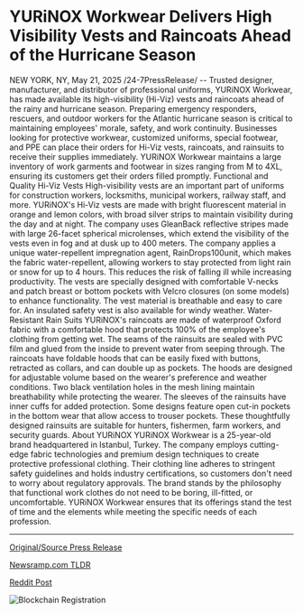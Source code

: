 # YURiNOX Workwear Delivers High Visibility Vests and Raincoats Ahead of the Hurricane Season

NEW YORK, NY, May 21, 2025 /24-7PressRelease/ -- Trusted designer, manufacturer, and distributor of professional uniforms, YURiNOX Workwear, has made available its high-visibility (Hi-Viz) vests and raincoats ahead of the rainy and hurricane season. Preparing emergency responders, rescuers, and outdoor workers for the Atlantic hurricane season is critical to maintaining employees' morale, safety, and work continuity.  Businesses looking for protective workwear, customized uniforms, special footwear, and PPE can place their orders for Hi-Viz vests, raincoats, and rainsuits to receive their supplies immediately. YURiNOX Workwear maintains a large inventory of work garments and footwear in sizes ranging from M to 4XL, ensuring its customers get their orders filled promptly.  Functional and Quality Hi-Viz Vests  High-visibility vests are an important part of uniforms for construction workers, locksmiths, municipal workers, railway staff, and more. YURiNOX's Hi-Viz vests are made with bright fluorescent material in orange and lemon colors, with broad silver strips to maintain visibility during the day and at night. The company uses GleanBack reflective stripes made with large 26-facet spherical microlenses, which extend the visibility of the vests even in fog and at dusk up to 400 meters.  The company applies a unique water-repellent impregnation agent, RainDrops100unit, which makes the fabric water-repellent, allowing workers to stay protected from light rain or snow for up to 4 hours. This reduces the risk of falling ill while increasing productivity.  The vests are specially designed with comfortable V-necks and patch breast or bottom pockets with Velcro closures (on some models) to enhance functionality. The vest material is breathable and easy to care for. An insulated safety vest is also available for windy weather.  Water-Resistant Rain Suits  YURiNOX's raincoats are made of waterproof Oxford fabric with a comfortable hood that protects 100% of the employee's clothing from getting wet. The seams of the rainsuits are sealed with PVC film and glued from the inside to prevent water from seeping through.  The raincoats have foldable hoods that can be easily fixed with buttons, retracted as collars, and can double up as pockets. The hoods are designed for adjustable volume based on the wearer's preference and weather conditions.  Two black ventilation holes in the mesh lining maintain breathability while protecting the wearer. The sleeves of the rainsuits have inner cuffs for added protection. Some designs feature open cut-in pockets in the bottom wear that allow access to trouser pockets. These thoughtfully designed rainsuits are suitable for hunters, fishermen, farm workers, and security guards.  About YURiNOX  YURiNOX Workwear is a 25-year-old brand headquartered in Istanbul, Turkey. The company employs cutting-edge fabric technologies and premium design techniques to create protective professional clothing. Their clothing line adheres to stringent safety guidelines and holds industry certifications, so customers don't need to worry about regulatory approvals.  The brand stands by the philosophy that functional work clothes do not need to be boring, ill-fitted, or uncomfortable. YURiNOX Workwear ensures that its offerings stand the test of time and the elements while meeting the specific needs of each profession. 

---

[Original/Source Press Release](https://www.24-7pressrelease.com/press-release/522990/yurinox-workwear-delivers-high-visibility-vests-and-raincoats-ahead-of-the-hurricane-season)
                    

[Newsramp.com TLDR](https://newsramp.com/curated-news/yurinox-workwear-releases-hi-viz-vests-and-raincoats-for-safety-during-rainy-season/f0a48d0bd2ac76c618f0ee02dec065ea) 

 



[Reddit Post](https://www.reddit.com/r/Business_NewsRamp/comments/1krrv7b/yurinox_workwear_releases_hiviz_vests_and/) 



![Blockchain Registration](https://cdn.newsramp.app/24-7PressRelease/qrcode/255/21/mild7MGT.webp)